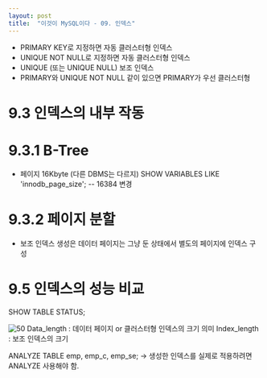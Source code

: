 ```yaml
---
layout: post
title:  "이것이 MySQL이다 - 09. 인덱스"
---
```


- PRIMARY KEY로 지정하면 자동 클러스터형 인덱스
- UNIQUE NOT NULL로 지정하면 자동 클러스터형 인덱스
- UNIQUE (또는 UNIQUE NULL) 보조 인덱스
- PRIMARY와 UNIQUE NOT NULL 같이 있으면 PRIMARY가 우선 클러스터형

# 9.3 인덱스의 내부 작동
# 9.3.1 B-Tree
- 페이지 16Kbyte (다른 DBMS는 다르지)
SHOW VARIABLES LIKE 'innodb_page_size';
-- 16384
변경 

# 9.3.2 페이지 분할
- 보조 인덱스 생성은 데이터 페이지는 그냥 둔 상태에서 별도의 페이지에 인덱스 구성

# 9.5 인덱스의 성능 비교
SHOW TABLE STATUS;

![50](https://user-images.githubusercontent.com/86064022/128587248-c29a6646-9e19-425a-98db-6b3a8758d912.png)
Data_length : 데이터 페이지 or 클러스터형 인덱스의 크기 의미
Index_length : 보조 인덱스의 크기

ANALYZE TABLE emp, emp_c, emp_se;
-> 생성한 인덱스를 실제로 적용하려면 ANALYZE 사용해야 함.

